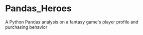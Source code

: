 # Pandas_Heroes
A Python Pandas analysis on a fantasy game's player profile and purchasing behavior
